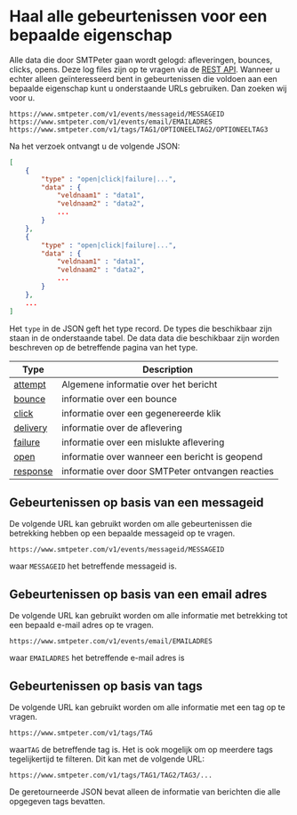 # Haal alle gebeurtenissen voor een bepaalde eigenschap

Alle data die door SMTPeter gaan wordt gelogd: afleveringen, bounces, clicks,
opens. Deze log files zijn op  te vragen via de [REST API](rest-logfiles).
Wanneer u echter alleen geïnteresseerd bent in gebeurtenissen die voldoen
aan een bepaalde eigenschap kunt u onderstaande URLs gebruiken. Dan zoeken
wij voor u.

```text
https://www.smtpeter.com/v1/events/messageid/MESSAGEID
https://www.smtpeter.com/v1/events/email/EMAILADRES
https://www.smtpeter.com/v1/tags/TAG1/OPTIONEELTAG2/OPTIONEELTAG3
```
Na het verzoek ontvangt u de volgende JSON:

```json
[
    {
        "type" : "open|click|failure|...",
        "data" : {
            "veldnaam1" : "data1",
            "veldnaam2" : "data2",
            ...
        }
    },
    {
        "type" : "open|click|failure|...",
        "data" : {
            "veldnaam1" : "data1",
            "veldnaam2" : "data2",
            ...
        }
    },
    ...
]
```
Het `type` in de JSON geft het type record. De types die beschikbaar zijn
staan in de onderstaande tabel. De data data die beschikbaar zijn worden
beschreven op de betreffende pagina van het type.

| Type                                        | Description                                      |
| ------------------------------------------- | ------------------------------------------------ |
| [attempt](log-attempts "attempts log file") | Algemene informatie over het bericht             |
| [bounce](log-bounces "bounces log file")    | informatie over een bounce                       |
| [click](log-clicks "clicks log file")       | informatie over een gegenereerde klik            |
| [delivery](log-deliveries)                  | informatie over de aflevering                    |
| [failure](log-failures)                     | informatie over een mislukte aflevering          |
| [open](log-opens "opens log file")          | informatie over wanneer een bericht is geopend   |
| [response](log-responses)                   | informatie over door SMTPeter ontvangen reacties |


## Gebeurtenissen op basis van een messageid

De volgende URL kan gebruikt worden om alle gebeurtenissen die betrekking
hebben op een bepaalde messageid op te vragen.

```text
https://www.smtpeter.com/v1/events/messageid/MESSAGEID
```
waar `MESSAGEID` het betreffende messageid is.


## Gebeurtenissen op basis van een email adres

De volgende URL kan gebruikt worden om alle informatie met betrekking tot
een bepaald e-mail adres op te vragen.

```text
https://www.smtpeter.com/v1/events/email/EMAILADRES
```
waar `EMAILADRES` het betreffende e-mail adres is


## Gebeurtenissen op basis van tags

De volgende URL kan gebruikt worden om alle informatie met een tag op te
vragen.

```text
https://www.smtpeter.com/v1/tags/TAG
```
waar`TAG` de betreffende tag is. Het is ook mogelijk om op meerdere tags
tegelijkertijd te filteren. Dit kan met de volgende URL:

```text
https://www.smtpeter.com/v1/tags/TAG1/TAG2/TAG3/...
```
De geretourneerde JSON bevat alleen de informatie van berichten die alle
opgegeven tags bevatten.
